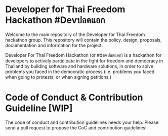 # Developer for Thai Freedom Hackathon #Devปลดแอก

Welcome to the main repository of the Developer for Thai Freedom hackathon group. This repository will contain the policy, design, proposals, documentation and information for the project.

Developer For Thai Freedom Hackathon (or #devปลดแอก) is a hackathon for developers to actively participate in the fight for freedom and democracy in Thailand by building software and hardware solutions, in order to solve problems you faced in the democratic process (i.e. problems you faced when going to protests, or when signing petitions.)

# Code of Conduct & Contribution Guideline [WIP]

The code of conduct and contribution guidelines needs your help. Please send a pull request to propose the CoC and contribution guidelines!
